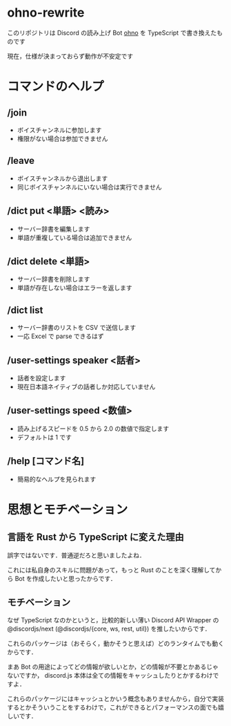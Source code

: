 # ohno-rewrite
このリポジトリは Discord の読み上げ Bot [ohno](https://github.com/arpabot/ohno) を TypeScript で書き換えたものです

現在，仕様が決まっておらず動作が不安定です

# コマンドのヘルプ

## /join
- ボイスチャンネルに参加します
- 権限がない場合は参加できません

## /leave
- ボイスチャンネルから退出します
- 同じボイスチャンネルにいない場合は実行できません

## /dict put <単語> <読み>
- サーバー辞書を編集します
- 単語が重複している場合は追加できません

## /dict delete <単語>
- サーバー辞書を削除します
- 単語が存在しない場合はエラーを返します

## /dict list
- サーバー辞書のリストを CSV で送信します
- 一応 Excel で parse できるはず

## /user-settings speaker <話者>
- 話者を設定します
- 現在日本語ネイティブの話者しか対応していません

## /user-settings speed <数値>
- 読み上げるスピードを 0.5 から 2.0 の数値で指定します
- デフォルトは 1 です

## /help [コマンド名]
- 簡易的なヘルプを見られます

# 思想とモチベーション

## 言語を Rust から TypeScript に変えた理由
誤字ではないです．普通逆だろと思いましたよね．

これには私自身のスキルに問題があって，もっと Rust のことを深く理解してから Bot を作成したいと思ったからです．

## モチベーション
なぜ TypeScript なのかというと，比較的新しい薄い Discord API Wrapper の @discordjs/next (@discordjs/{core, ws, rest, util}) を推したいからです．

これらのパッケージは（おそらく，動かそうと思えば）どのランタイムでも動くからです．

まあ Bot の用途によってどの情報が欲しいとか，どの情報が不要とかあるじゃないですか， discord.js 本体は全ての情報をキャッシュしたりとかするわけですよ．

これらのパッケージにはキャッシュとかいう概念もありませんから，自分で実装するとかそういうことをするわけで，これができるとパフォーマンスの面でも嬉しいです．